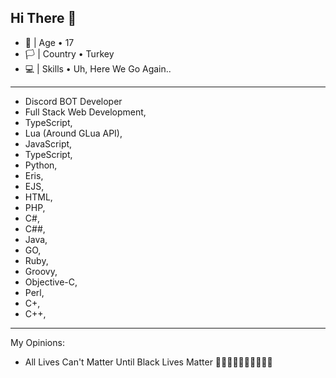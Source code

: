 ## Hi There 👋
- 🎂 | Age • 17
- 🏳️ | Country • Turkey
- 💻 | Skills • Uh, Here We Go Again..

------------------
- Discord BOT Developer
- Full Stack Web Development,
- TypeScript,
- Lua (Around GLua API),
- JavaScript,
- TypeScript,
- Python,
- Eris,
- EJS,
- HTML,
- PHP,
- C#,
- C##,
- Java,
- GO,
- Ruby,
- Groovy,
- Objective-C,
- Perl,
- C+,
- C++,

------------------

My Opinions:
- All Lives Can't Matter Until Black Lives Matter ✊🏻✊🏼✊🏽✊🏾✊🏿
